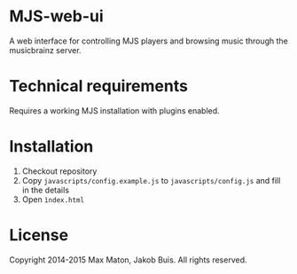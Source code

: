 MJS-web-ui
==========

A web interface for controlling MJS players and browsing music through the musicbrainz server.

# Technical requirements
Requires a working MJS installation with plugins enabled.

# Installation
1. Checkout repository
2. Copy `javascripts/config.example.js` to `javascripts/config.js` and fill in the details
3. Open `ìndex.html`

# License
Copyright 2014-2015 Max Maton, Jakob Buis. All rights reserved.
